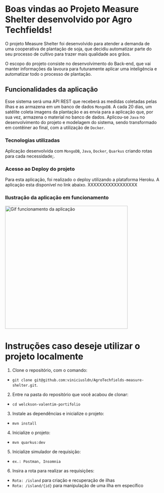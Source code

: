 # Boas vindas ao Projeto Measure Shelter desenvolvido por Agro Techfields!

O projeto Measure Shelter foi desenvolvido para atender a demanda de uma cooperativa de plantação de soja, que decidiu automatizar parte do seu processo de cultivo para trazer mais qualidade aos grãos. 

O escopo do projeto consiste no desenvolvimento do Back-end, que vai manter informações da lavoura para futuramente aplicar uma inteligência e automatizar todo o processo de plantação.

## Funcionalidades da aplicação

Esse sistema será uma API REST que receberá as medidas coletadas pelas ilhas e as armazena em um banco de dados `MongoDB`. A cada 20 dias, um satélite coleta imagens da plantação e as envia para a aplicação que, por sua vez, armazena o material no banco de dados.
Aplicou-se `Java` no desenvolvimento do projeto e modelagem do sistema, sendo transformado em contêiner ao final, com a utilização de `Docker`.

### Tecnologias utilizadas

Aplicação desenvolvida com `MongoDB`, `Java`, `Docker`, `Quarkus` criando rotas para cada necessidade;.

### Acesso ao Deploy do projeto

Para esta aplicação, foi realizado o deploy utilizando a plataforma Heroku.
A aplicação esta disponível no link abaixo.
XXXXXXXXXXXXXXXXX

### Ilustração da aplicação em funcionamento

<img alt="Gif funcionamento da aplicação" width=400px src="" />

# Instruções caso deseje utilizar o projeto localmente
1. Clone o repositório, com o comando:
- `git clone git@github.com:viniciusldn/AgroTechfields-measure-shelter.git`.

2. Entre na pasta do repositório que você acabou de clonar:
- `cd welckson-valentim-portifolio`

3. Instale as dependências e inicialize o projeto:
- `mvn install`

4. Inicialize o projeto:
- `mvn quarkus:dev`

5. Inicialize simulador de requisição:
- `ex.: Postman, Insomnia`

6. Insira a rota para realizar as requisições:
- `Rota: /island` para criação e recuperação de ilhas
- `Rota: /island/{id}` para manipulação de uma ilha em específico

